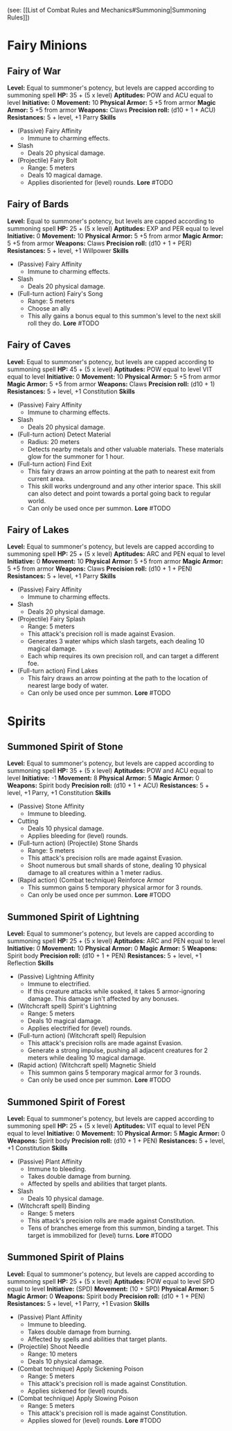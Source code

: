 (see: [[List of Combat Rules and Mechanics#Summoning|Summoning Rules]]) 

# Fairy Minions
## Fairy of War
**Level:** Equal to summoner's potency, but levels are capped according to summoning spell
**HP:** 35 + (5 x level)
**Aptitudes:**
	POW and ACU equal to level
**Initiative:** 0
**Movement:** 10
**Physical Armor:** 5
	+5 from armor
**Magic Armor:** 5
	+5 from armor
**Weapons:** 
	Claws
**Precision roll:** (d10 + 1 + ACU)
**Resistances:** 5 + level, +1 Parry
**Skills**
+ (Passive) Fairy Affinity
	+ Immune to charming effects.
+ Slash
	+ Deals 20 physical damage.
+ (Projectile) Fairy Bolt
	+ Range: 5 meters
	+ Deals 10 magical damage.
	+ Applies disoriented for (level) rounds.
**Lore**
	#TODO  

## Fairy of Bards
**Level:** Equal to summoner's potency, but levels are capped according to summoning spell
**HP:** 25 + (5 x level)
**Aptitudes:**
	EXP and PER equal to level
**Initiative:** 0
**Movement:** 10
**Physical Armor:** 5
	+5 from armor
**Magic Armor:** 5
	+5 from armor
**Weapons:** 
	Claws
**Precision roll:** (d10 + 1 + PER)
**Resistances:** 5 + level, +1 Willpower
**Skills**
+ (Passive) Fairy Affinity
	+ Immune to charming effects.
+ Slash
	+ Deals 20 physical damage.
+ (Full-turn action) Fairy's Song
	+ Range: 5 meters
	+ Choose an ally
	+ This ally gains a bonus equal to this summon's level to the next skill roll they do.
**Lore**
	#TODO  

## Fairy of Caves
**Level:** Equal to summoner's potency, but levels are capped according to summoning spell
**HP:** 45 + (5 x level)
**Aptitudes:**
	POW equal to level
	VIT equal to level
**Initiative:** 0
**Movement:** 10
**Physical Armor:** 5
	+5 from armor
**Magic Armor:** 5
	+5 from armor
**Weapons:** 
	Claws
**Precision roll:** (d10 + 1)
**Resistances:** 5 + level, +1 Constitution
**Skills**
+ (Passive) Fairy Affinity
	+ Immune to charming effects.
+ Slash
	+ Deals 20 physical damage.
+ (Full-turn action) Detect Material
	+ Radius: 20 meters
	+ Detects nearby metals and other valuable materials. These materials glow for the summoner for 1 hour.
+ (Full-turn action) Find Exit
	+ This fairy draws an arrow pointing at the path to nearest exit from current area.
	+ This skill works underground and any other interior space. This skill can also detect and point towards a portal going back to regular world.
	+ Can only be used once per summon.
**Lore**
	#TODO  

## Fairy of Lakes
**Level:** Equal to summoner's potency, but levels are capped according to summoning spell
**HP:** 25 + (5 x level)
**Aptitudes:**
	ARC and PEN equal to level
**Initiative:** 0
**Movement:** 10
**Physical Armor:** 5
	+5 from armor
**Magic Armor:** 5
	+5 from armor
**Weapons:** 
	Claws
**Precision roll:** (d10 + 1 + PEN)
**Resistances:** 5 + level, +1 Parry
**Skills**
+ (Passive) Fairy Affinity
	+ Immune to charming effects.
+ Slash
	+ Deals 20 physical damage.
+ (Projectile) Fairy Splash
	+ Range: 5 meters
	+ This attack's precision roll is made against Evasion.
	+ Generates 3 water whips which slash targets, each dealing 10 magical damage.
	+ Each whip requires its own precision roll, and can target a different foe.
+ (Full-turn action) Find Lakes
	+ This fairy draws an arrow pointing at the path to the location of nearest large body of water.
	+ Can only be used once per summon.
**Lore**
	#TODO  

# Spirits
## Summoned Spirit of Stone
**Level:** Equal to summoner's potency, but levels are capped according to summoning spell
**HP:** 35 + (5 x level)
**Aptitudes:**
	POW and ACU equal to level
**Initiative:** -1
**Movement:** 8
**Physical Armor:** 5
**Magic Armor:** 0
**Weapons:** 
	Spirit body
**Precision roll:** (d10 + 1 + ACU)
**Resistances:** 5 + level, +1 Parry, +1 Constitution
**Skills**
+ (Passive) Stone Affinity
	+ Immune to bleeding.
+ Cutting
	+ Deals 10 physical damage.
	+ Applies bleeding for (level) rounds.
+ (Full-turn action) (Projectile) Stone Shards
	+ Range: 5 meters
	+ This attack's precision rolls are made against Evasion.
	+ Shoot numerous but small shards of stone, dealing 10 physical damage to all creatures within a 1 meter radius.
+ (Rapid action) (Combat technique) Reinforce Armor
	+ This summon gains 5 temporary physical armor for 3 rounds.
	+ Can only be used once per summon.
**Lore**
	#TODO  

## Summoned Spirit of Lightning
**Level:** Equal to summoner's potency, but levels are capped according to summoning spell
**HP:** 25 + (5 x level)
**Aptitudes:**
	ARC and PEN equal to level
**Initiative:** 0
**Movement:** 10
**Physical Armor:** 0
**Magic Armor:** 5
**Weapons:** 
	Spirit body
**Precision roll:** (d10 + 1 + PEN)
**Resistances:** 5 + level, +1 Reflection
**Skills**
+ (Passive) Lightning Affinity
	+ Immune to electrified.
	+ If this creature attacks while soaked, it takes 5 armor-ignoring damage. This damage isn't affected by any bonuses.
+ (Witchcraft spell) Spirit's Lightning
	+ Range: 5 meters
	+ Deals 10 magical damage.
	+ Applies electrified for (level) rounds.
+ (Full-turn action) (Witchcraft spell) Repulsion
	+ This attack's precision rolls are made against Evasion.
	+ Generate a strong impulse, pushing all adjacent creatures for 2 meters while dealing 10 magical damage.
+ (Rapid action) (Witchcraft spell) Magnetic Shield
	+ This summon gains 5 temporary magical armor for 3 rounds.
	+ Can only be used once per summon.
**Lore**
	#TODO  

## Summoned Spirit of Forest
**Level:** Equal to summoner's potency, but levels are capped according to summoning spell
**HP:** 25 + (5 x level)
**Aptitudes:**
	VIT equal to level
	PEN equal to level
**Initiative:** 0
**Movement:** 10
**Physical Armor:** 5
**Magic Armor:** 0
**Weapons:** 
	Spirit body
**Precision roll:** (d10 + 1 + PEN)
**Resistances:** 5 + level, +1 Constitution
**Skills**
+ (Passive) Plant Affinity
	+ Immune to bleeding.
	+ Takes double damage from burning.
	+ Affected by spells and abilities that target plants.
+ Slash
	+ Deals 10 physical damage.
+ (Witchcraft spell) Binding
	+ Range: 5 meters
	+ This attack's precision rolls are made against Constitution.
	+ Tens of branches emerge from this summon, binding a target. This target is immobilized for (level) turns.
**Lore**
	#TODO  

## Summoned Spirit of Plains
**Level:** Equal to summoner's potency, but levels are capped according to summoning spell
**HP:** 25 + (5 x level)
**Aptitudes:**
	POW equal to level
	SPD equal to level
**Initiative:** (SPD)
**Movement:** (10 + SPD)
**Physical Armor:** 5
**Magic Armor:** 0
**Weapons:** 
	Spirit body
**Precision roll:** (d10 + 1 + PEN)
**Resistances:** 5 + level, +1 Parry, +1 Evasion
**Skills**
+ (Passive) Plant Affinity
	+ Immune to bleeding.
	+ Takes double damage from burning.
	+ Affected by spells and abilities that target plants.
+ (Projectile) Shoot Needle
	+ Range: 10 meters
	+ Deals 10 physical damage.
+ (Combat technique) Apply Sickening Poison
	+ Range: 5 meters
	+ This attack's precision roll is made against Constitution.
	+ Applies sickened for (level) rounds.
+ (Combat technique) Apply Slowing Poison
	+ Range: 5 meters
	+ This attack's precision roll is made against Constitution.
	+ Applies slowed for (level) rounds.
**Lore**
	#TODO  